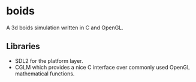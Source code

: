 # boids
A 3d boids simulation written in C and OpenGL.

## Libraries

- SDL2 for the platform layer.
- CGLM which provides a nice C interface over commonly used OpenGL mathematical functions.
